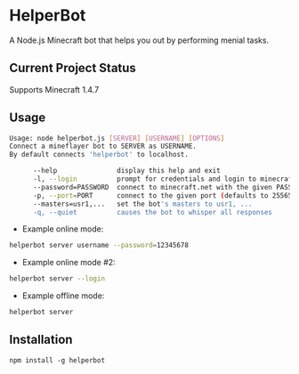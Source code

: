 # HelperBot

A Node.js Minecraft bot that helps you out by performing menial tasks.

## Current Project Status

Supports Minecraft 1.4.7

## Usage

```sh
Usage: node helperbot.js [SERVER] [USERNAME] [OPTIONS]
Connect a mineflayer bot to SERVER as USERNAME.
By default connects 'helperbot' to localhost.

      --help               display this help and exit
      -l, --login          prompt for credentials and login to minecraft.net
      --password=PASSWORD  connect to minecraft.net with the given PASSWORD
      -p, --port=PORT      connect to the given port (defaults to 25565)
      --masters=usr1,...   set the bot's masters to usr1, ...
      -q, --quiet          causes the bot to whisper all responses
```

 - Example online mode:

```sh
helperbot server username --password=12345678
```

 - Example online mode #2:

```sh
helperbot server --login
```

 - Example offline mode:

```sh
helperbot server
```

## Installation

`npm install -g helperbot`
